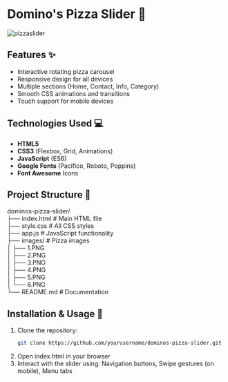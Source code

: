 # Domino's Pizza Slider 🍕
![pizzaslider](https://github.com/user-attachments/assets/3c53c7f0-99ff-496e-b207-97841025ba53)


## Features ✨
- Interactive rotating pizza carousel
- Responsive design for all devices
- Multiple sections (Home, Contact, Info, Category)
- Smooth CSS animations and transitions
- Touch support for mobile devices

## Technologies Used 💻
- **HTML5**
- **CSS3** (Flexbox, Grid, Animations)
- **JavaScript** (ES6)
- **Google Fonts** (Pacifico, Roboto, Poppins)
- **Font Awesome** Icons

## Project Structure 📂

dominos-pizza-slider/ <br>
├── index.html # Main HTML file  <br>
├── style.css # All CSS styles <br>
├── app.js # JavaScript functionality <br>
├── images/ # Pizza images <br>
│ ├── 1.PNG <br>
│ ├── 2.PNG <br>
│ ├── 3.PNG <br>
│ ├── 4.PNG <br>
│ ├── 5.PNG <br>
│ └── 6.PNG <br>
└── README.md # Documentation
 <br>


## Installation & Usage 🚀
1. Clone the repository:
   ```bash
   git clone https://github.com/yourusername/dominos-pizza-slider.git
2. Open index.html in your browser
3. Interact with the slider using:
   Navigation buttons,
   Swipe gestures (on mobile),
   Menu tabs
